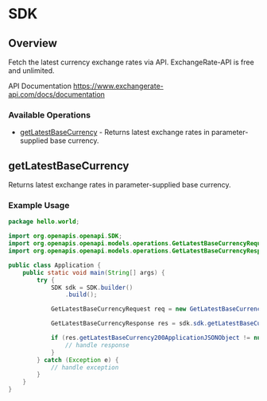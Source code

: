 # SDK

## Overview

Fetch the latest currency exchange rates via API. ExchangeRate-API is free and unlimited.

API Documentation
<https://www.exchangerate-api.com/docs/documentation>
### Available Operations

* [getLatestBaseCurrency](#getlatestbasecurrency) - Returns latest exchange rates in parameter-supplied base currency.

## getLatestBaseCurrency

Returns latest exchange rates in parameter-supplied base currency.

### Example Usage

```java
package hello.world;

import org.openapis.openapi.SDK;
import org.openapis.openapi.models.operations.GetLatestBaseCurrencyRequest;
import org.openapis.openapi.models.operations.GetLatestBaseCurrencyResponse;

public class Application {
    public static void main(String[] args) {
        try {
            SDK sdk = SDK.builder()
                .build();

            GetLatestBaseCurrencyRequest req = new GetLatestBaseCurrencyRequest("provident");            

            GetLatestBaseCurrencyResponse res = sdk.sdk.getLatestBaseCurrency(req);

            if (res.getLatestBaseCurrency200ApplicationJSONObject != null) {
                // handle response
            }
        } catch (Exception e) {
            // handle exception
        }
    }
}
```
